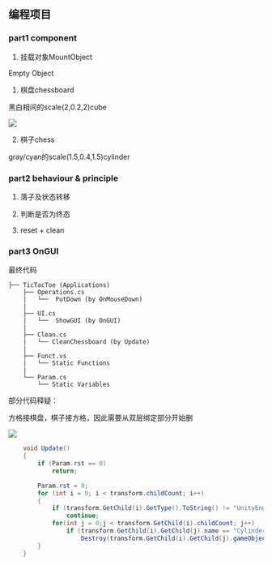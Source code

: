 ## 编程项目

### part1 component

1. 挂载对象MountObject

Empty Object

1. 棋盘chessboard

黑白相间的scale(2,0.2,2)cube

![](https://raw.githubusercontent.com/glb400/glb400.github.io/master/_posts/img/2.png)

2. 棋子chess

gray/cyan的scale(1.5,0.4,1.5)cylinder

### part2 behaviour & principle

1. 落子及状态转移

2. 判断是否为终态

3. reset + clean

### part3 OnGUI

最终代码

```
├── TicTacToe (Applications)
    ├── Operations.cs
    |   └──  PutDown (by OnMouseDown)
    |
    ├── UI.cs
    |   └──  ShowGUI (by OnGUI)
    |
    ├── Clean.cs
    |   └── CleanChessboard (by Update)
    |
    ├── Funct.vs
    |   └── Static Functions
    |
    └── Param.cs
        └── Static Variables  
```

部分代码释疑：

方格接棋盘，棋子接方格，因此需要从双层绑定部分开始删

![](https://raw.githubusercontent.com/glb400/glb400.github.io/master/_posts/img/3.png)

```csharp
    void Update()
    {
        if (Param.rst == 0)
            return;

        Param.rst = 0;
        for (int i = 0; i < transform.childCount; i++)
        {
            if (transform.GetChild(i).GetType().ToString() != "UnityEngine.Transform")
                continue;
            for(int j = 0;j < transform.GetChild(i).childCount; j++)
                if (transform.GetChild(i).GetChild(j).name == "Cylinder")
                    Destroy(transform.GetChild(i).GetChild(j).gameObject);
        }
    }
```

